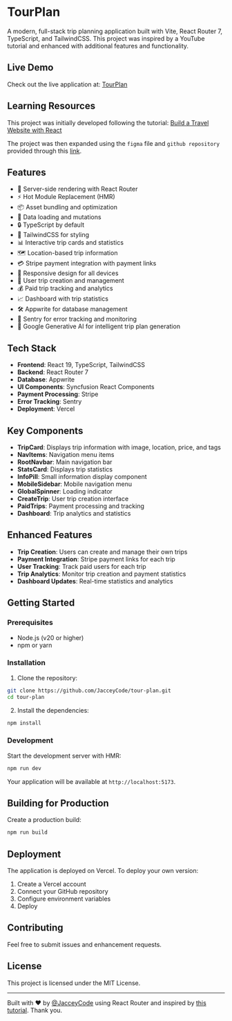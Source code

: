 # TourPlan

A modern, full-stack trip planning application built with Vite, React Router 7, TypeScript, and TailwindCSS. This project was inspired by a YouTube tutorial and enhanced with additional features and functionality.

## Live Demo

Check out the live application at: [TourPlan](https://my-tour-planner-three.vercel.app)

## Learning Resources

This project was initially developed following the tutorial: [Build a Travel Website with React](https://www.youtube.com/watch?v=xZ1ba-RLrjo)

The project was then expanded using the `figma` file and `github repository` provided through this [link](https://www.youtube.com/redirect?event=video_description&redir_token=QUFFLUhqa3QtQ2Z1RG9KSnpFZi1oOXNLVC1XSkQ0S1ZZQXxBQ3Jtc0tuOWpsRTM5M0JuWXQtR1ltRG11R3BWQXBRbk9fT2RQQ21MLXlkYVAwVXhCdm03OWpjbFNJQWs3Mi0zQ0k0VEt5T1lHSHVOTkpSa01CS0Z0aUI5ckV1OHdHYU95c0U5OGhfUGg5TW1PU2N4aTN1NHRBRQ&q=https%3A%2F%2Fjsm.dev%2Ftourvisto-kit&v=xZ1ba-RLrjo).

## Features

- 🚀 Server-side rendering with React Router
- ⚡️ Hot Module Replacement (HMR)
- 📦 Asset bundling and optimization
- 🔄 Data loading and mutations
- 🔒 TypeScript by default
- 🎉 TailwindCSS for styling
- 📊 Interactive trip cards and statistics
- 🗺️ Location-based trip information
- 💳 Stripe payment integration with payment links
- 📱 Responsive design for all devices
- 👤 User trip creation and management
- 💰 Paid trip tracking and analytics
- 📈 Dashboard with trip statistics
- 🛠️ Appwrite for database management
- 🚨 Sentry for error tracking and monitoring
- 🤖 Google Generative AI for intelligent trip plan generation

## Tech Stack

- **Frontend**: React 19, TypeScript, TailwindCSS
- **Backend**: React Router 7
- **Database**: Appwrite
- **UI Components**: Syncfusion React Components
- **Payment Processing**: Stripe
- **Error Tracking**: Sentry
- **Deployment**: Vercel

## Key Components

- **TripCard**: Displays trip information with image, location, price, and tags
- **NavItems**: Navigation menu items
- **RootNavbar**: Main navigation bar
- **StatsCard**: Displays trip statistics
- **InfoPill**: Small information display component
- **MobileSidebar**: Mobile navigation menu
- **GlobalSpinner**: Loading indicator
- **CreateTrip**: User trip creation interface
- **PaidTrips**: Payment processing and tracking
- **Dashboard**: Trip analytics and statistics

## Enhanced Features

- **Trip Creation**: Users can create and manage their own trips
- **Payment Integration**: Stripe payment links for each trip
- **User Tracking**: Track paid users for each trip
- **Trip Analytics**: Monitor trip creation and payment statistics
- **Dashboard Updates**: Real-time statistics and analytics

## Getting Started

### Prerequisites

- Node.js (v20 or higher)
- npm or yarn

### Installation

1. Clone the repository:

```bash
git clone https://github.com/JacceyCode/tour-plan.git
cd tour-plan
```

2. Install the dependencies:

```bash
npm install
```

### Development

Start the development server with HMR:

```bash
npm run dev
```

Your application will be available at `http://localhost:5173`.

## Building for Production

Create a production build:

```bash
npm run build
```

## Deployment

The application is deployed on Vercel. To deploy your own version:

1. Create a Vercel account
2. Connect your GitHub repository
3. Configure environment variables
4. Deploy

## Contributing

Feel free to submit issues and enhancement requests.

## License

This project is licensed under the MIT License.

---

Built with ❤️ by [@JacceyCode](https://github.com/JacceyCode) using React Router and inspired by [this tutorial](https://www.youtube.com/watch?v=xZ1ba-RLrjo). Thank you.
